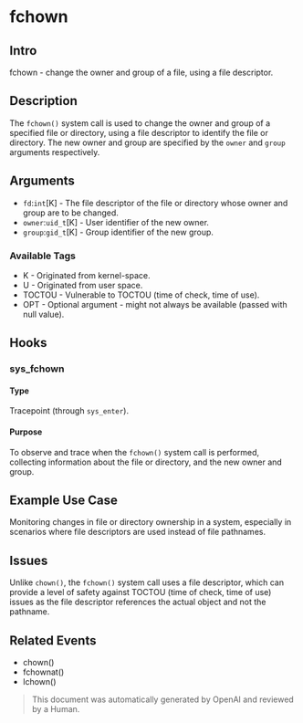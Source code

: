 
# fchown

## Intro

fchown - change the owner and group of a file, using a file descriptor.

## Description

The `fchown()` system call is used to change the owner and group of a specified
file or directory, using a file descriptor to identify the file or directory.
The new owner and group are specified by the `owner` and `group` arguments
respectively.

## Arguments

* `fd`:`int`[K] - The file descriptor of the file or directory whose owner and group are to be changed.
* `owner`:`uid_t`[K] - User identifier of the new owner.
* `group`:`gid_t`[K] - Group identifier of the new group.

### Available Tags

* K - Originated from kernel-space.
* U - Originated from user space.
* TOCTOU - Vulnerable to TOCTOU (time of check, time of use).
* OPT - Optional argument - might not always be available (passed with null value).

## Hooks

### sys_fchown

#### Type

Tracepoint (through `sys_enter`).

#### Purpose

To observe and trace when the `fchown()` system call is performed, collecting
information about the file or directory, and the new owner and group.

## Example Use Case

Monitoring changes in file or directory ownership in a system, especially in
scenarios where file descriptors are used instead of file pathnames.

## Issues

Unlike `chown()`, the `fchown()` system call uses a file descriptor, which can
provide a level of safety against TOCTOU (time of check, time of use) issues as
the file descriptor references the actual object and not the pathname.

## Related Events

* chown()
* fchownat()
* lchown()

> This document was automatically generated by OpenAI and reviewed by a Human.
